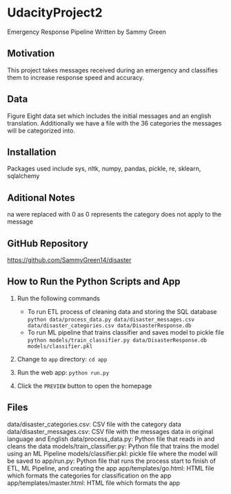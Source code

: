 # UdacityProject2
Emergency Response Pipeline
Written by Sammy Green
 

## Motivation
This project takes messages received during an emergency and classifies them to increase response speed and accuracy.
 
## Data
Figure Eight data set which includes the initial messages and an english translation. Additionally we have a file with the 36 categories the messages will be categorized into.
 
## Installation
Packages used include sys, nltk, numpy, pandas, pickle, re, sklearn, sqlalchemy
 
## Aditional Notes
na were replaced with 0 as 0 represents the category does not apply to the message

## GitHub Repository
https://github.com/SammyGreen14/disaster

## How to Run the Python Scripts and App
1. Run the following commands

    - To run ETL process of cleaning data and storing the SQL database
        `python data/process_data.py data/disaster_messages.csv data/disaster_categories.csv data/DisasterResponse.db`
    - To run ML pipeline that trains classifier and saves model to pickle file
        `python models/train_classifier.py data/DisasterResponse.db models/classifier.pkl`

2. Change to `app` directory: `cd app`

3. Run the web app: `python run.py`

4. Click the `PREVIEW` button to open the homepage


 
## Files
data/disaster_categories.csv: CSV file with the category data
data/disaster_messages.csv: CSV file with the messages data in original language and English
data/process_data.py: Python file that reads in and cleans the data
models/train_classifier.py: Python file that trains the model using an ML Pipeline
models/classifier.pkl: pickle file where the model will be saved to
app/run.py: Python file that runs the process start to finish of ETL, ML Pipeline, and creating the app
app/templates/go.html: HTML file which formats the categories for classification on the app
app/templates/master.html: HTML file which formats the app
